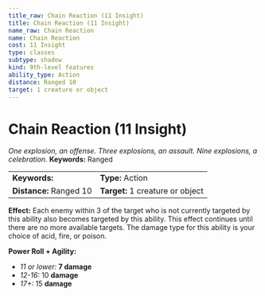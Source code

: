 ```yaml
---
title_raw: Chain Reaction (11 Insight)
title: Chain Reaction (11 Insight)
name_raw: Chain Reaction
name: Chain Reaction
cost: 11 Insight
type: classes
subtype: shadow
kind: 9th-level features
ability_type: Action
distance: Ranged 10
target: 1 creature or object
---
```


# Chain Reaction (11 Insight)

*One explosion, an offense. Three explosions, an assault. Nine explosions, a celebration.* **Keywords:** Ranged

|                         |                                  |
| :---------------------- | :------------------------------- |
| **Keywords:**           | **Type:** Action                 |
| **Distance:** Ranged 10 | **Target:** 1 creature or object |

**Effect:** Each enemy within 3 of the target who is not currently targeted by this ability also becomes targeted by this ability. This effect continues until there are no more available targets. The damage type for this ability is your choice of acid, fire, or poison.

**Power Roll + Agility:**

- *11 or lower:* **7 damage**
- *12-16:* 10 **damage**
- *17+:* 15 **damage**
